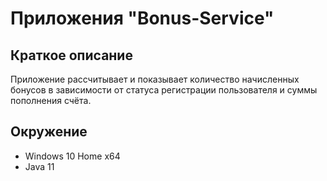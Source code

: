 # Приложения "Bonus-Service"

## Краткое описание
Приложение рассчитывает и показывает количество начисленных бонусов в зависимости от статуса регистрации пользователя и суммы пополнения счёта.

## Окружение
* Windows 10 Home x64
* Java 11
